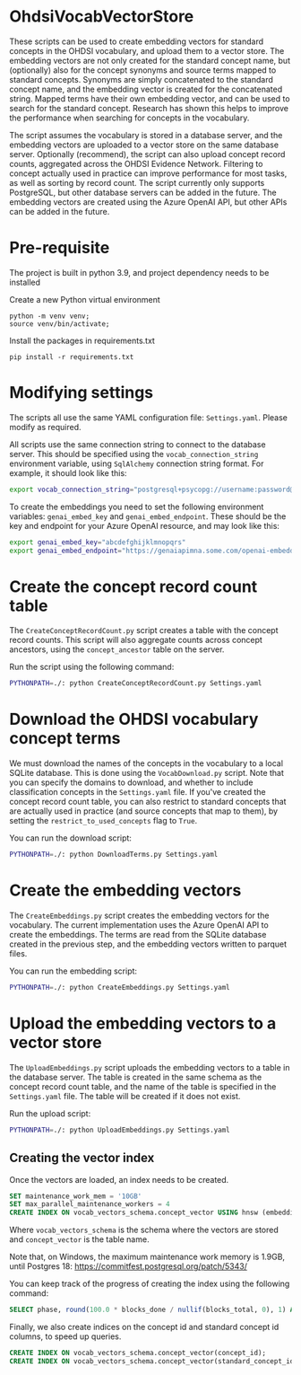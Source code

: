 OhdsiVocabVectorStore
=====================

These scripts can be used to create embedding vectors for standard concepts in the OHDSI vocabulary, and upload them to a vector store.
The embedding vectors are not only created for the standard concept name, but (optionally) also for the concept synonyms and source terms mapped to standard concepts.
Synonyms are simply concatenated to the standard concept name, and the embedding vector is created for the concatenated string.
Mapped terms have their own embedding vector, and can be used to search for the standard concept.
Research has shown this helps to improve the performance when searching for concepts in the vocabulary.

The script assumes the vocabulary is stored in a database server, and the embedding vectors are uploaded to a vector store on the same database server.
Optionally (recommend), the script can also upload concept record counts, aggregated across the OHDSI Evidence Network.
Filtering to concept actually used in practice can improve performance for most tasks, as well as sorting by record count.
The script currently only supports PostgreSQL, but other database servers can be added in the future.
The embedding vectors are created using the Azure OpenAI API, but other APIs can be added in the future.


# Pre-requisite

The project is built in python 3.9, and project dependency needs to be installed 

Create a new Python virtual environment

```console
python -m venv venv;
source venv/bin/activate;
```

Install the packages in requirements.txt

```console
pip install -r requirements.txt
```

# Modifying settings

The scripts all use the same YAML configuration file: `Settings.yaml`.
Please modify as required.

All scripts use the same connection string to connect to the database server.
This should be specified using the `vocab_connection_string` environment variable, using `SqlAlchemy` connection string format.
For example, it should look like this:

```bash
export vocab_connection_string="postgresql+psycopg://username:password@hostname:port/database?options=-csearch_path%3Dvocab_schema"
```

To create the embeddings you need to set the following environment variables: `genai_embed_key` and `genai_embed_endpoint`.
These should be the key and endpoint for your Azure OpenAI resource, and may look like this:

```bash
export genai_embed_key="abcdefghijklmnopqrs"
export genai_embed_endpoint="https://genaiapimna.some.com/openai-embeddings/openai/deployments/text-embedding-3-large/embeddings?api-version=2022-12-01"
```

# Create the concept record count table

The `CreateConceptRecordCount.py` script creates a table with the concept record counts.
This script will also aggregate counts across concept ancestors, using the `concept_ancestor` table on the server.

Run the script using the following command:

```bash
PYTHONPATH=./: python CreateConceptRecordCount.py Settings.yaml
```


# Download the OHDSI vocabulary concept terms

We must download the names of the concepts in the vocabulary to a local SQLite database. 
This is done using the `VocabDownload.py` script.
Note that you can specify the domains to download, and whether to include classification concepts in the `Settings.yaml` file.
If you've created the concept record count table, you can also restrict to standard concepts that are actually used in practice (and source concepts that map to them), by setting the `restrict_to_used_concepts` flag to `True`.

You can run the download script:

```bash
PYTHONPATH=./: python DownloadTerms.py Settings.yaml
```


# Create the embedding vectors

The `CreateEmbeddings.py` script creates the embedding vectors for the vocabulary. 
The current implementation uses the Azure OpenAI API to create the embeddings. 
The terms are read from the SQLite database created in the previous step, and the embedding vectors written to parquet files.

You can run the embedding script:
```bash
PYTHONPATH=./: python CreateEmbeddings.py Settings.yaml
```

# Upload the embedding vectors to a vector store

The `UploadEmbeddings.py` script uploads the embedding vectors to a table in the database server.
The table is created in the same schema as the concept record count table, and the name of the table is specified in the `Settings.yaml` file.
The table will be created if it does not exist.

Run the upload script:
```bash
PYTHONPATH=./: python UploadEmbeddings.py Settings.yaml
```

## Creating the vector index
Once the vectors are loaded, an index needs to be created. 

```sql
SET maintenance_work_mem = '10GB'
SET max_parallel_maintenance_workers = 4
CREATE INDEX ON vocab_vectors_schema.concept_vector USING hnsw (embedding_vector halfvec_cosine_ops)
```
Where `vocab_vectors_schema` is the schema where the vectors are stored and `concept_vector` is the table name.

Note that, on Windows, the maximum maintenance work memory is 1.9GB, until Postgres 18: https://commitfest.postgresql.org/patch/5343/

You can keep track of the progress of creating the index using the following command:

```sql
SELECT phase, round(100.0 * blocks_done / nullif(blocks_total, 0), 1) AS "%" FROM pg_stat_progress_create_index;
````

Finally, we also create indices on the concept id and standard concept id columns, to speed up queries.

```sql
CREATE INDEX ON vocab_vectors_schema.concept_vector(concept_id);
CREATE INDEX ON vocab_vectors_schema.concept_vector(standard_concept_id);
```


